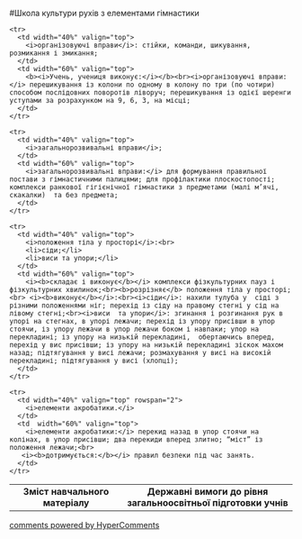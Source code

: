 <div id="hypercomments_widget" class="js-hypercomments-widget invisible"></div>

#Школа культури рухів з елементами гімнастики

<table>
  <body>
    <tr>
      <td width="40%" align="center">
        <b>Зміст навчального матеріалу</b>
      </td>
      <td width="60%" align="center" valign="top">
        <b>Державні вимоги до рівня загальноосвітньої підготовки учнів</b>
      </td>
    </tr>

    <tr>
      <td width="40%" valign="top">
        <i>організовуючі вправи</i>: стійки, команди, шикування, розмикання і змикання;
      </td>
      <td width="60%" valign="top">
        <b><i>Учень, учениця виконує:</i></b><br><i>організовуючі вправи:</i> перешикування із колони по одному в колону по три (по чотири) способом послідовних поворотів ліворуч; перешикування із одієї шеренги уступами за розрахунком на 9, 6, 3, на місці;
      </td>
    </tr>

    <tr>
      <td width="40%" valign="top">
        <i>загальнорозвивальні вправи</i>;
      </td>
      <td width="60%" valign="top">
        <i>загальнорозвивальні вправи:</i> для формування правильної постави з гімнастичними палицями; для профілактики плоскостопості; комплекси ранкової гігієнічної гімнастики з предметами (малі м’ячі, скакалки)  та без предмета;
      </td>
    </tr>

    <tr>
      <td width="40%" valign="top">
        <i>положення тіла у просторі</i>:<br>
        <li>сіди;</li>
        <li>виси та упори;</li>
      </td>
      <td width="60%" valign="top">
        <i><b>складає і виконує</b></i> комплекси фізкультурних пауз і фізкультурних хвилинок;<br><b>розрізняє</b> положення тіла у просторі;<br> <i><b>виконує</b></i>:<br><i>сіди</i>: нахили тулуба у  сіді з різними положеннями ніг; перехід із сіду на правому стегні у сід на лівому стегні;<br><i>виси  та упори</i>: згинання і розгинання рук в упорі на стегнах, в упорі лежачи; перехід із упору присівши в упор стоячи, із упору лежачи в упор лежачи боком і навпаки; упор на перекладині; із упору на низькій перекладині,  обертаючись вперед, перехід у вис присівши; із упору на низькій перекладині зіскок махом назад; підтягування у висі лежачи; розмахування у висі на високій перекладині; підтягування у висі (хлопці);
      </td>
    </tr>

    <tr>
      <td width="40%" valign="top" rowspan="2">
        <i>елементи акробатики.</i>
      </td>
      <td  width="60%" valign="top">
        <i>елементи акробатики:</i> перекид назад в упор стоячи на колінах, в упор присівши; два перекиди вперед злитно; “міст” із положення лежачи;<br>
       <i><b>дотримується:</b></i> правил безпеки під час занять.
      </td>
    </tr>
  </body>
</table>


<div class="js-hypercomments-container">
    <a href="http://hypercomments.com" class="hc-link" title="comments widget">comments powered by HyperComments</a>
</div>